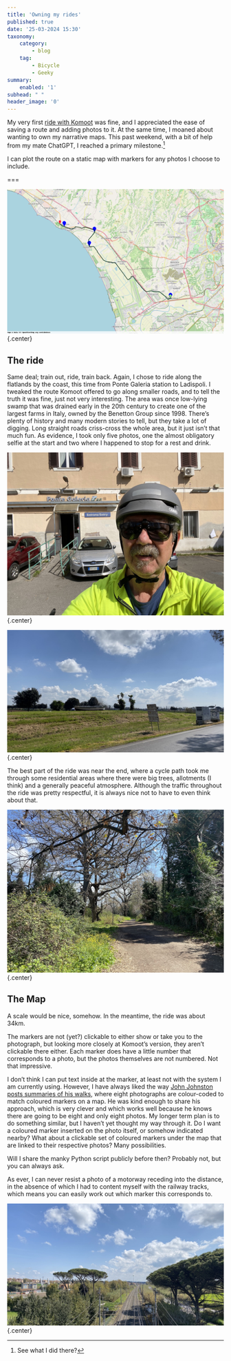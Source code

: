 ```yaml
---
title: 'Owning my rides'
published: true
date: '25-03-2024 15:30'
taxonomy:
    category:
        - blog
    tag:
        - Bicycle
        - Geeky
summary:
    enabled: '1'
subhead: " "
header_image: '0'
---
```


My very first [ride with Komoot](https://www.jeremycherfas.net/blog/riding-under-the-radar) was fine, and I appreciated the ease of saving a route and adding photos to it. At the same time, I moaned about wanting to own my narrative maps. This past weekend, with a bit of help from my mate ChatGPT, I reached a primary milestone.[^1]

[^1]: See what I did there?

I can plot the route on a static map with markers for any photos I choose to include.

===

![Map of cycle ride with markers at photo locations](2024-03-22-0940-1135.png){.center}

## The ride

Same deal; train out, ride, train back. Again, I chose to ride along the flatlands by the coast, this time from Ponte Galeria station to Ladispoli. I tweaked the route Komoot offered to go along smaller roads, and to tell the truth it was fine, just not very interesting. The area was once low-lying swamp that was drained early in the 20th century to create one of the largest farms in Italy, owned by the Benetton Group since 1998. There’s plenty of history and many modern stories to tell, but they take a lot of digging. Long straight roads criss-cross the whole area, but it just isn’t that much fun. As evidence, I took only five photos, one the almost obligatory selfie at the start and two where I happened to stop for a rest and drink.

![Obligatory selfie at the start](start.jpeg){.center}

![The view from my little rest stop, at a sigboard on the edge of a grassy roundabout](rest.jpeg){.center}

The best part of the ride was near the end, where a cycle path took me through some residential areas where there were big trees, allotments (I think) and a generally peaceful atmosphere. Although the traffic throughout the ride was pretty respectful, it is always nice not to have to even think about that.

![A calm cycle path bordered by large oak trees, still bare, and evergreen hedges, probably laurel](path.jpeg){.center}

## The Map

A scale would be nice, somehow. In the meantime, the ride was about 34km.

The markers are not (yet?) clickable to either show or take you to the photograph, but looking more closely at Komoot’s version, they aren’t clickable there either. Each marker does have a little number that corresponds to a photo, but the photos themselves are not numbered. Not that impressive.

I don’t think I can put text inside at the marker, at least not with the system I am currently using. However, I have always liked the way [John Johnston posts summaries of his walks](https://johnjohnston.info/blog/19030-2/), where eight photographs are colour-coded to match coloured markers on a map. He was kind enough to share his approach, which is very clever and which works well because he knows there are going to be eight and only eight photos. My longer term plan is to do something similar, but I haven’t yet thought my way through it. Do I want a coloured marker inserted on the photo itself, or somehow indicated nearby? What about a clickable set of coloured markers under the map that are linked to their respective photos? Many possibilities.

Will I share the manky Python script publicly before then? Probably not, but you can always ask.

As ever, I can never resist a photo of a motorway receding into the distance, in the absence of which I had to content myself with the railway tracks, which means you can easily work out which marker this corresponds to.

![Railway tracks recede into the distance, bordered by umbrella pines and with fluffy clouds overhead in a blue sky](tracks.jpeg){.center}